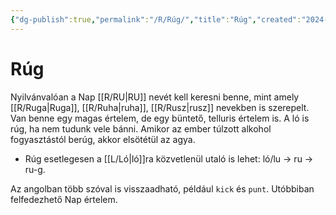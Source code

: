 ```yaml
---
{"dg-publish":true,"permalink":"/R/Rúg/","title":"Rúg","created":"2024-04-21T16:27","updated":"2024-04-27T00:27"}
---
```



# Rúg

Nyilvánvalóan a Nap [[R/RU\|RU]] nevét kell keresni benne, mint amely [[R/Ruga\|Ruga]], [[R/Ruha\|ruha]], [[R/Rusz\|rusz]] nevekben is szerepelt.  
Van benne egy magas értelem, de egy büntető, telluris értelem is. A ló is rúg, ha nem tudunk vele bánni. Amikor az ember túlzott alkohol fogyasztástól berúg, akkor elsötétül az agya.  
  
- Rúg esetlegesen a [[L/Ló\|ló]]ra közvetlenül utaló is lehet: ló/lu → ru → ru-g.

Az angolban több szóval is visszaadható, például `kick` és `punt`. Utóbbiban felfedezhető Nap értelem.  